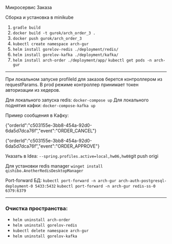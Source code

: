 Микросервис Заказа

Сборка и установка в minikube
1) `gradle build`
2) `docker build -t gurok/arch_order_3 .`
3) `docker push gurok/arch_order_3`
4) `kubectl create namespace arch-gur`
5) `helm install gorelov-redis ./deployment/redis/`
6) `helm install gorelov-kafka ./deployment/kafka/`
7) `helm install arch-order ./deployment/app/`
   `kubectl get pods -n arch-gur`

---

При локальном запуске profileId для заказов берется контроллером из requestParams. 
В prod режиме контроллер принимает токен авторизации из хедеров.

Для локального запуска redis: `docker-compose up`
Для локального поднятия кафки: `docker-compose-kafka up`

Пример сообщения в Кафку: 

{"orderId":"c503155e-3bb8-454a-92d0-6da5d7dca76f","event":"ORDER_CANCEL"}

{"orderId":"c503155e-3bb8-454a-92d0-6da5d7dca76f","event":"ORDER_APPROVE"}

Указать в Idea: `--spring.profiles.active=local,hw06,hw08`git push origi

Для установки redis manager
`winget install qishibo.AnotherRedisDesktopManager`

Port-forward БД:
`kubectl port-forward -n arch-gur arch-auth-postgresql-deployment-0 5433:5432`
`kubectl port-forward -n arch-gur redis-ss-0 6379:6379`

---
### Очистка пространства:

- `helm uninstall arch-order`
- `helm uninstall gorelov-redis`
- `kubectl delete namespace arch-gur`
- `helm uninstall gorelov-kafka`
